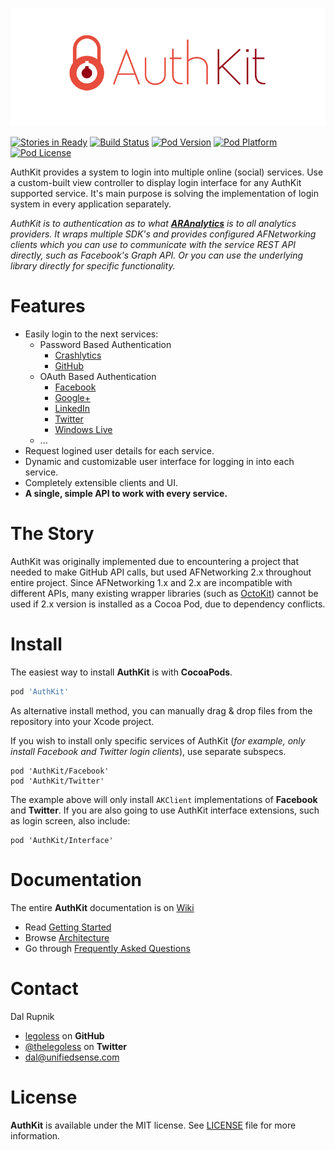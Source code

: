 [![AuthKit](https://raw.githubusercontent.com/Legoless/AuthKit/master/Resource/logo.png)](https://github.com/legoless/AuthKit)

[![Stories in Ready](https://badge.waffle.io/Legoless/AuthKit.png?label=ready&title=Ready)](https://waffle.io/Legoless/AuthKit)
[![Build Status](https://travis-ci.org/Legoless/AuthKit.svg)](https://travis-ci.org/legoless/AuthKit)
[![Pod Version](http://img.shields.io/cocoapods/v/AuthKit.svg?style=flat)](http://cocoadocs.org/docsets/AuthKit/)
[![Pod Platform](http://img.shields.io/cocoapods/p/AuthKit.svg?style=flat)](http://cocoadocs.org/docsets/AuthKit/)
[![Pod License](http://img.shields.io/cocoapods/l/AuthKit.svg?style=flat)](http://opensource.org/licenses/MIT)

AuthKit provides a system to login into multiple online (social) services. Use a custom-built view controller to display login interface for any AuthKit supported service. It's main purpose is solving the implementation of login system in every application separately.

*AuthKit is to authentication as to what [**ARAnalytics**](https://github.com/orta/ARAnalytics) is to all analytics providers.  It wraps multiple SDK's and provides configured AFNetworking clients which you can use to communicate with the service REST API directly, such as Facebook's Graph API. Or you can use the underlying library directly for specific functionality.*

# Features

- Easily login to the next services:
  - Password Based Authentication 
    - [Crashlytics](http://www.crashlytics.com)
    - [GitHub](https://github.com)
  - OAuth Based Authentication
    - [Facebook](https://www.facebook.com)
    - [Google+](https://plus.google.com)
    - [LinkedIn](https://linkedin.com)
    - [Twitter](https://twitter.com)
    - [Windows Live](https://www.live.com)
  - ...
- Request logined user details for each service.
- Dynamic and customizable user interface for logging in into each service.
- Completely extensible clients and UI.
- **A single, simple API to work with every service.**

# The Story

AuthKit was originally implemented due to encountering a project that needed to make GitHub API calls, but used AFNetworking 2.x throughout entire project. Since AFNetworking 1.x and 2.x are incompatible with different APIs, many existing wrapper libraries (such as [OctoKit](https://github.com/octokit/octokit.objc)) cannot be used if 2.x version is installed as a Cocoa Pod, due to dependency conflicts. 

# Install

The easiest way to install **AuthKit** is with **CocoaPods**.

```ruby
pod 'AuthKit'
```

As alternative install method, you can manually drag & drop files from the repository into your Xcode project.

If you wish to install only specific services of AuthKit (*for example, only install Facebook and Twitter login clients*), use separate subspecs.

```
pod 'AuthKit/Facebook'
pod 'AuthKit/Twitter'
```

The example above will only install `AKClient` implementations of **Facebook** and **Twitter**. If you are also going to use AuthKit interface extensions, such as login screen, also include:

```
pod 'AuthKit/Interface'
```

# Documentation

The entire **AuthKit** documentation is on [Wiki](https://github.com/Legoless/AuthKit/wiki)

- Read [Getting Started](https://github.com/Legoless/AuthKit/wiki/Getting-Started)
- Browse [Architecture](https://github.com/Legoless/AuthKit/wiki/Architecture)
- Go through [Frequently Asked Questions](https://github.com/Legoless/AuthKit/wiki/FAQ)



Contact
======

Dal Rupnik

- [legoless](https://github.com/legoless) on **GitHub**
- [@thelegoless](https://twitter.com/thelegoless) on **Twitter**
- [dal@unifiedsense.com](mailto:dal@unifiedsense.com)

License
======

**AuthKit** is available under the MIT license. See [LICENSE](https://github.com/Legoless/AuthKit/blob/master/LICENSE) file for more information.
